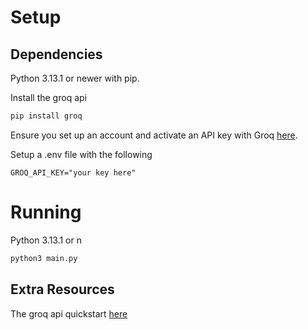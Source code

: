 # Setup
## Dependencies
Python 3.13.1 or newer with pip.

Install the groq api
```bash
pip install groq
```

Ensure you set up an account and activate an API key with Groq [here](https://console.groq.com/keys).

Setup a .env file with the following
```
GROQ_API_KEY="your key here"
```

# Running
Python 3.13.1 or n
```bash
python3 main.py
```

## Extra Resources
The groq api quickstart [here](https://console.groq.com/docs/quickstart)
